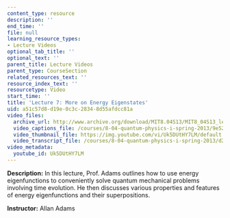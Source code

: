```yaml
---
content_type: resource
description: ''
end_time: ''
file: null
learning_resource_types:
- Lecture Videos
optional_tab_title: ''
optional_text: ''
parent_title: Lecture Videos
parent_type: CourseSection
related_resources_text: ''
resource_index_text: ''
resourcetype: Video
start_time: ''
title: 'Lecture 7: More on Energy Eigenstates'
uid: a51c57d8-d19e-0c3c-2834-8d55afdcc81a
video_files:
  archive_url: http://www.archive.org/download/MIT8.04S13/MIT8_04S13_lec07_300k.mp4
  video_captions_file: /courses/8-04-quantum-physics-i-spring-2013/9e52b904660f53ae8adade7d44ef2458_Uk5DUtHY7LM.vtt
  video_thumbnail_file: https://img.youtube.com/vi/Uk5DUtHY7LM/default.jpg
  video_transcript_file: /courses/8-04-quantum-physics-i-spring-2013/d2b8ba202e773f1e081de499b1e9c7ba_Uk5DUtHY7LM.pdf
video_metadata:
  youtube_id: Uk5DUtHY7LM
---
```


**Description:** In this lecture, Prof. Adams outlines how to use energy eigenfunctions to conveniently solve quantum mechanical problems involving time evolution. He then discusses various properties and features of energy eigenfunctions and their superpositions.

**Instructor:** Allan Adams